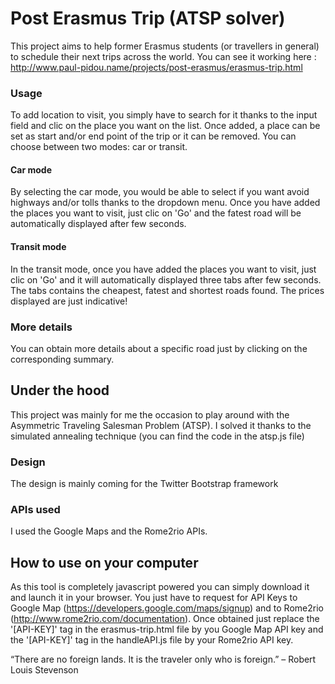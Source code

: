 # Post Erasmus Trip (ATSP solver)

This project aims to help former Erasmus students (or travellers in general) to schedule their next trips across the world.
You can see it working here : http://www.paul-pidou.name/projects/post-erasmus/erasmus-trip.html

### Usage
To add location to visit, you simply have to search for it thanks to the input field and clic on the place you want on the list. Once added, a place can be set as start and/or end point of the trip or it can be removed. You can choose between two modes: car or transit.

#### Car mode

By selecting the car mode, you would be able to select if you want avoid highways and/or tolls thanks to the dropdown menu. Once you have added the places you want to visit, just clic on 'Go' and the fatest road will be automatically displayed after few seconds.

#### Transit mode

In the transit mode, once you have added the places you want to visit, just clic on 'Go' and it will automatically displayed three tabs after few seconds. The tabs contains the cheapest, fatest and shortest roads found. The prices displayed are just indicative!

### More details
You can obtain more details about a specific road just by clicking on the corresponding summary.

## Under the hood

This project was mainly for me the occasion to play around with the Asymmetric Traveling Salesman Problem (ATSP).
I solved it thanks to the simulated annealing technique (you can find the code in the atsp.js file)

### Design

The design is mainly coming for the Twitter Bootstrap framework

### APIs used

I used the Google Maps and the Rome2rio APIs.

## How to use on your computer

As this tool is completely javascript powered you can simply download it and launch it in your browser.
You just have to request for API Keys to Google Map (https://developers.google.com/maps/signup) and to Rome2rio (http://www.rome2rio.com/documentation).
Once obtained just replace the '[API-KEY]' tag in the erasmus-trip.html file by you Google Map API key and the '[API-KEY]' tag in the handleAPI.js file by your Rome2rio API key.

“There are no foreign lands. It is the traveler only who is foreign.” – Robert Louis Stevenson
